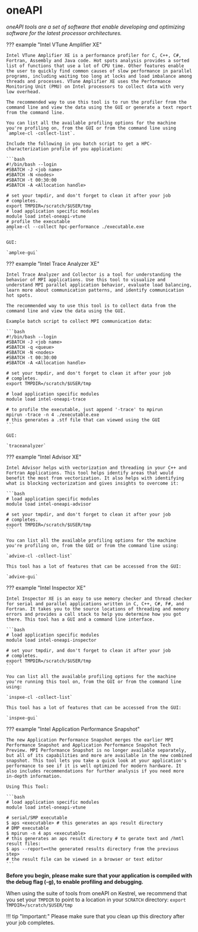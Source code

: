 # oneAPI

*oneAPI tools are a set of software that enable developing and optimizing software for the latest processor architectures.*

??? example "Intel VTune Amplifier XE"
	
	Intel VTune Amplifier XE is a performance profiler for C, C++, C#, Fortran, Assembly and Java code. Hot spots analysis provides a sorted list of functions that use a lot of CPU time. Other features enable the user to quickly find common causes of slow performance in parallel programs, including waiting too long at locks and load imbalance among threads and processes. VTune Amplifier XE uses the Performance Monitoring Unit (PMU) on Intel processors to collect data with very low overhead.
	
	The recommended way to use this tool is to run the profiler from the command line and view the data using the GUI or generate a text report from the command line. 
	
	You can list all the available profiling options for the machine you're profiling on, from the GUI or from the command line using `amplxe-cl -collect-list`.
	
	Include the following in you batch script to get a HPC-characterization profile of you application:
	
	```bash	
	#!/bin/bash --login
	#SBATCH -J <job name>
	#SBATCH -N <nodes>
	#SBATCH -t 00:30:00
	#SBATCH -A <Allocation handle>
	
	# set your tmpdir, and don't forget to clean it after your job
	# completes. 
	export TMPDIR=/scratch/$USER/tmp
	# load application specific modules
	module load intel-oneapi-vtune
	# profile the executable
	amplxe-cl --collect hpc-performance ./executable.exe
	```

	GUI:
	
	`amplxe-gui`

??? example "Intel Trace Analyzer XE"
	
	Intel Trace Analyzer and Collector is a tool for understanding the behavior of MPI applications. Use this tool to visualize and understand MPI parallel application behavior, evaluate load balancing, learn more about communication patterns, and identify communication hot spots.
	
	The recommended way to use this tool is to collect data from the command line and view the data using the GUI.
	
	Example batch script to collect MPI communication data:
	
	```bash
	#!/bin/bash --login
	#SBATCH -J <job name>
	#SBATCH -q <queue>
	#SBATCH -N <nodes>
	#SBATCH -t 00:30:00
	#SBATCH -A <Allocation handle>
	
	# set your tmpdir, and don't forget to clean it after your job
	# completes.
	export TMPDIR=/scratch/$USER/tmp
	
	# load application specific modules
	module load intel-oneapi-trace
	
	# to profile the executable, just append '-trace' to mpirun
	mpirun -trace -n 4 ./executable.exe
	# this generates a .stf file that can viewed using the GUI
	```	

	GUI:
	
	`traceanalyzer`

??? example "Intel Advisor XE"
	
	
	
	Intel Advisor helps with vectorization and threading in your C++ and Fortran Applications. This tool helps identify areas that would benefit the most from vectorization. It also helps with identifying what is blocking vectorization and gives insights to overcome it:
	
	```bash
	# load application specific modules
	module load intel-oneapi-advisor
	
	# set your tmpdir, and don't forget to clean it after your job
	# completes.
	export TMPDIR=/scratch/$USER/tmp
	```

	You can list all the available profiling options for the machine you're profiling on, from the GUI or from the command line using:
	
	`advixe-cl -collect-list`
	
	This tool has a lot of features that can be accessed from the GUI:
	
	`advixe-gui`

??? example "Intel Inspector XE"
	
	Intel Inspector XE is an easy to use memory checker and thread checker for serial and parallel applications written in C, C++, C#, F#, and Fortran. It takes you to the source locations of threading and memory errors and provides a call stack to help you determine how you got there. This tool has a GUI and a command line interface.
	
	```bash
	# load application specific modules
	module load intel-oneapi-inspector
	
	# set your tmpdir, and don't forget to clean it after your job
	# completes.
	export TMPDIR=/scratch/$USER/tmp
	```	
	
	You can list all the available profiling options for the machine you're running this tool on, from the GUI or from the command line using:
	
	`inspxe-cl -collect-list`
	
	This tool has a lot of features that can be accessed from the GUI:
	
	`inspxe-gui`

??? example "Intel Application Performance Snapshot"
	
	The new Application Performance Snapshot merges the earlier MPI Performance Snapshot and Application Performance Snapshot Tech Preview. MPI Performance Snapshot is no longer available separately, but all of its capabilities and more are available in the new combined snapshot. This tool lets you take a quick look at your application's performance to see if it is well optimized for modern hardware. It also includes recommendations for further analysis if you need more in-depth information.

	Using This Tool:
	
	```bash
	# load application specific modules
	module load intel-oneapi-vtune
	
	# serial/SMP executable
	$ aps <executable> # this generates an aps result directory
	# DMP executable
	$ mpirun -n 4 aps <executable>
	# this generates an aps result directory # to gerate text and /hmtl result files:
	$ aps --report=<the generated results directory from the previous step> 
	# the result file can be viewed in a browser or text editor
	```

**Before you begin, please make sure that your application is compiled with the debug flag (-g), to enable profiling and debugging.**

When using the suite of tools from oneAPI on Kestrel, we recommend that you set your `TMPDIR` to point to a location in your `SCRATCH` directory:
`export TMPDIR=/scratch/$USER/tmp`

!!! tip "Important:"
	Please make sure that you clean up this directory after your job completes.
